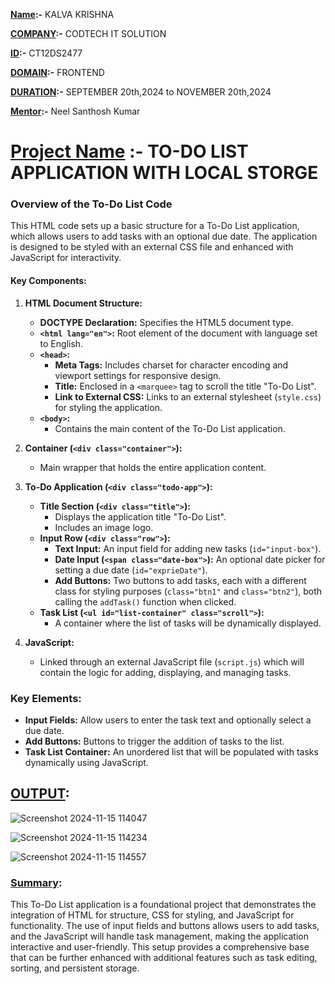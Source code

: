 **<ins>Name</ins>:-** KALVA KRISHNA

**<ins>COMPANY</ins>:-** CODTECH IT SOLUTION

**<ins>ID</ins>:-** CT12DS2477

**<ins>DOMAIN</ins>:-** FRONTEND

**<ins>DURATION</ins>:-** SEPTEMBER 20th,2024 to NOVEMBER 20th,2024

**<ins>Mentor</ins>:-** Neel Santhosh Kumar

# <ins>Project Name</ins> :- TO-DO LIST APPLICATION WITH LOCAL STORGE

### Overview of the To-Do List Code

This HTML code sets up a basic structure for a To-Do List application, which allows users to add tasks with an optional due date. The application is designed to be styled with an external CSS file and enhanced with JavaScript for interactivity.

#### Key Components:

1. **HTML Document Structure:**
   - **DOCTYPE Declaration:** Specifies the HTML5 document type.
   - **`<html lang="en">`:** Root element of the document with language set to English.
   - **`<head>`:**
     - **Meta Tags:** Includes charset for character encoding and viewport settings for responsive design.
     - **Title:** Enclosed in a `<marquee>` tag to scroll the title "To-Do List".
     - **Link to External CSS:** Links to an external stylesheet (`style.css`) for styling the application.
   - **`<body>`:**
     - Contains the main content of the To-Do List application.

2. **Container (`<div class="container">`):**
   - Main wrapper that holds the entire application content.
   
3. **To-Do Application (`<div class="todo-app">`):**
   - **Title Section (`<div class="title">`):**
     - Displays the application title "To-Do List".
     - Includes an image logo.
   - **Input Row (`<div class="row">`):**
     - **Text Input:** An input field for adding new tasks (`id="input-box"`).
     - **Date Input (`<span class="date-box">`):** An optional date picker for setting a due date (`id="exprieDate"`).
     - **Add Buttons:** Two buttons to add tasks, each with a different class for styling purposes (`class="btn1"` and `class="btn2"`), both calling the `addTask()` function when clicked.
   - **Task List (`<ul id="list-container" class="scroll">`):**
     - A container where the list of tasks will be dynamically displayed.

4. **JavaScript:**
   - Linked through an external JavaScript file (`script.js`) which will contain the logic for adding, displaying, and managing tasks.

### Key Elements:

- **Input Fields:** Allow users to enter the task text and optionally select a due date.
- **Add Buttons:** Buttons to trigger the addition of tasks to the list.
- **Task List Container:** An unordered list that will be populated with tasks dynamically using JavaScript.

## <ins>OUTPUT</ins>:

![Screenshot 2024-11-15 114047](https://github.com/user-attachments/assets/424f003a-31a0-4a89-99de-c72da70cd718)

![Screenshot 2024-11-15 114234](https://github.com/user-attachments/assets/c4c7bc86-2dae-4d74-919c-859f6b6014bc)

![Screenshot 2024-11-15 114557](https://github.com/user-attachments/assets/b87e6eb6-9f3e-48eb-8cb5-42e3dd56cecd)


### <ins>Summary</ins>:

This To-Do List application is a foundational project that demonstrates the integration of HTML for structure, CSS for styling, and JavaScript for functionality. The use of input fields and buttons allows users to add tasks, and the JavaScript will handle task management, making the application interactive and user-friendly. This setup provides a comprehensive base that can be further enhanced with additional features such as task editing, sorting, and persistent storage.
